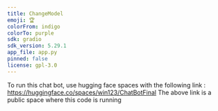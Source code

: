 ```yaml
---
title: ChangeModel
emoji: 🏆
colorFrom: indigo
colorTo: purple
sdk: gradio
sdk_version: 5.29.1
app_file: app.py
pinned: false
license: gpl-3.0
---
```


To run this chat bot, use hugging face spaces with the following link :
https://huggingface.co/spaces/win123/ChatBotFinal 
The above link is a public space where this code is running
